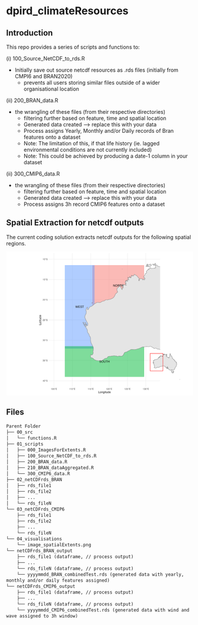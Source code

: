 # dpird_climateResources

## Introduction
This repo provides a series of scripts and functions to:

(i) 100_Source_NetCDF_to_rds.R 
  - Initially save out source netcdf resources as .rds files (initially from CMPI6 and BRAN2020)
	- prevents all users storing similar files outside of a wider organisational location
	
(ii) 200_BRAN_data.R
  - the wrangling of these files (from their respective directories)
	- filtering further based on feature, time and spatial location
	- Generated data created --> replace this with your data
	- Process assigns Yearly, Monthly and/or Daily records of Bran features onto a dataset
	- Note: The limitation of this, if that life history (ie. lagged environmental conditions are not currently included)
	- Note: This could be achieved by producing a date-1 column in your dataset
	
(ii) 300_CMIP6_data.R
  - the wrangling of these files (from their respective directories)
	- filtering further based on feature, time and spatial location
	- Generated data created --> replace this with your data
	- Process assigns 3h record CMIP6 features onto a dataset


## Spatial Extraction for netcdf outputs
The current coding solution extracts netcdf outputs for the following spatial regions.

![Spatial Regions](04_Visualisations/image_spatialExtents.png)


## Files
```plaintext
Parent Folder
├── 00_src
│   └── functions.R
├── 01_scripts
│   ├── 000_ImagesForExtents.R
│   ├── 100_Source_NetCDF_to_rds.R
│   ├── 200_BRAN_data.R
│   ├── 210_BRAN_dataAggregated.R
│   └── 300_CMIP6_data.R
├── 02_netCDFrds_BRAN
│   ├── rds_file1
│   ├── rds_file2
│   ├── ...
│   └── rds_fileN
└── 03_netCDFrds_CMIP6
    ├── rds_file1
    ├── rds_file2
    ├── ...
    └── rds_fileN
└── 04_visualisations
    └── image_spatialExtents.png
└── netCDFrds_BRAN_output
    ├── rds_file1 (dataframe, // process output) 
    ├── ...
    └── rds_fileN (dataframe, // process output)  
    └── yyyymmdd_BRAN_combinedTest.rds (generated data with yearly, monthly and/or daily features assigned)
└── netCDFrds_CMIP6_output
    ├── rds_file1 (dataframe, // process output) 
    ├── ...
    └── rds_fileN (dataframe, // process output)  
    └── yyyymmdd_CMIP6_combinedTest.rds (generated data with wind and wave assigned to 3h window)
```